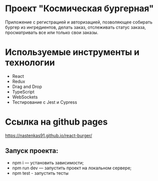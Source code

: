 # Проект "Космическая бургерная"

Приложение с регистрацией и авторизацией, позволяющее собирать бургер из ингредиентов, делать заказ, отслеживать статус заказа, просматривать все или только свои заказы.

# Используемые инструменты и технологии

* React
* Redux
* Drag and Drop
* TypeScript
* WebSockets
* Тестирование с Jest и Cypress

# Ссылка на github pages

https://nastenkas91.github.io/react-burger/

## Запуск проекта:
* npm i — установить зависимости;
* npm run dev — запустить проект на локальном сервере;
* npm test - запустить тесты

